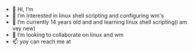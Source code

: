 - 👋 Hi, I’m 
- 👀 I’m interested in linux shell scripting and configuring wm's
- 🌱 I’m currently 14 years old and and learning linux shell scripting(i am vey new)
- 💞️ I’m looking to collaborate on linux and wm
- 📫 yoy can reach me at 

<!---
foodgl/foodgl is a ✨ special ✨ repository because its `README.md` (this file) appears on your GitHub profile.
You can click the Preview link to take a look at your changes.
--->
